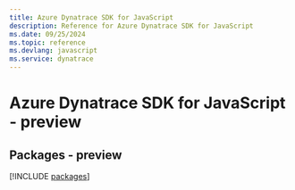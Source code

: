 ```yaml
---
title: Azure Dynatrace SDK for JavaScript
description: Reference for Azure Dynatrace SDK for JavaScript
ms.date: 09/25/2024
ms.topic: reference
ms.devlang: javascript
ms.service: dynatrace
---
```

# Azure Dynatrace SDK for JavaScript - preview
## Packages - preview
[!INCLUDE [packages](dynatrace-index.md)]